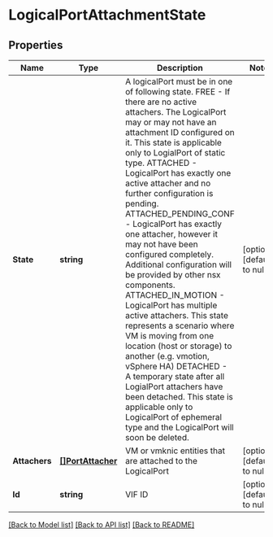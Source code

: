 # LogicalPortAttachmentState

## Properties
Name | Type | Description | Notes
------------ | ------------- | ------------- | -------------
**State** | **string** | A logicalPort must be in one of following state. FREE - If there are no active attachers. The LogicalPort may or may not have an attachment ID configured on it. This state is applicable only to LogialPort of static type. ATTACHED - LogicalPort has exactly one active attacher and no further configuration is pending. ATTACHED_PENDING_CONF - LogicalPort has exactly one attacher, however it may not have been configured completely. Additional configuration will be provided by other nsx components. ATTACHED_IN_MOTION - LogicalPort has multiple active attachers. This state represents a scenario where VM is moving from one location (host or storage) to another (e.g. vmotion, vSphere HA) DETACHED - A temporary state after all LogialPort attachers have been detached. This state is applicable only to LogicalPort of ephemeral type and the LogicalPort will soon be deleted.  | [optional] [default to null]
**Attachers** | [**[]PortAttacher**](PortAttacher.md) | VM or vmknic entities that are attached to the LogicalPort | [optional] [default to null]
**Id** | **string** | VIF ID | [optional] [default to null]

[[Back to Model list]](../README.md#documentation-for-models) [[Back to API list]](../README.md#documentation-for-api-endpoints) [[Back to README]](../README.md)

